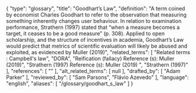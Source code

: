 {
    "type": "glossary",
    "title": "Goodhart’s Law",
    "definition": "A term coined by economist Charles Goodhart to refer to the observation that measuring something inherently changes user behaviour. In relation to examination performance, Strathern (1997) stated that “when a measure becomes a target, it ceases to be a good measure” (p. 308). Applied to open scholarship, and the structure of incentives in academia, Goodhart’s Law would predict that metrics of scientific evaluation will likely be abused and exploited, as evidenced by Muller (2019)",
    "related_terms": [
        "Related terms : Campbell's law",
        "DORA",
        "Reification (fallacy) Reference (s): Muller (2019)",
        "Strathern (1997) Reference (s):  Muller (2019) ",
        "Strathern (1997)"
    ],
    "references": [
        ""
    ],
    "alt_related_terms": [
        null
    ],
    "drafted_by": [
        "Adam Parker"
    ],
    "reviewed_by": [
        "Sam Parsons",
        "Flávio Azevedo"
    ],
    "language": "english",
    "aliases": [
        "/glossary/goodhart_s_law"
    ]
}
